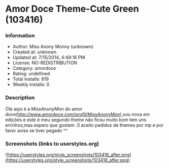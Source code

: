# Amor Doce Theme-Cute Green (103416)

### Information
- Author: Miss Anony Monny (unknown)
- Created at: unknown
- Updated at: 7/15/2014, 4:49:16 PM
- License: NO-REDISTRIBUTION
- Category: amordoce
- Rating: undefined
- Total installs: 619
- Weekly installs: 0


### Description
Olá aqui é a MissAnonyMon do amor doce(http://www.amordoce.com/profil/MissAnonyMon),sou nova em edições e este é meu segundo theme não ficou muito bom tem uns errinhos,mas espero que gostem :3 aceito pedidos de themes por mp e por favor avise se tiver pegado ^^


### Screenshots (links to userstyles.org)
![https://userstyles.org/style_screenshots/103416_after.png](https://userstyles.org/style_screenshots/103416_after.png)


